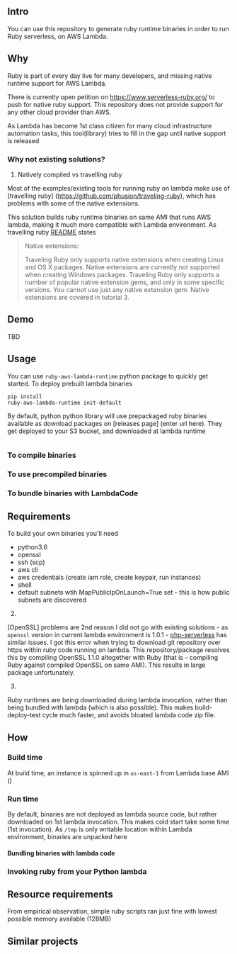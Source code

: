 ## Intro

You can use this repository to generate ruby runtime binaries
in order to run Ruby serverless, on AWS Lambda.

## Why

Ruby is part of every day live for many developers, and
missing native runtime support for AWS Lambda. 

There is currently open petition on 
https://www.serverless-ruby.org/ to push for 
native ruby support. This repository does not provide
support for any other cloud provider than AWS. 

As Lambda has become 1st class citizen for many cloud
infrastructure automation tasks, this tool(library)
tries to fill in the gap until native support is released

### Why not existing solutions?

1. Natively compiled vs travelling ruby

Most of the examples/existing tools for running ruby
on lambda make use of [travelling ruby] (https://github.com/phusion/traveling-ruby),
which has problems with some of the native extensions.

This solution builds ruby runtime binaries on same AMI
that runs AWS lambda, making it much more compatible with 
Lambda environment. As travelling ruby [README](https://github.com/phusion/traveling-ruby) states

> 
> Native extensions:
>
> Traveling Ruby only supports native extensions when creating Linux and OS X packages. Native extensions are currently not supported when creating Windows packages.
> Traveling Ruby only supports a number of popular native extension gems, and only in some specific versions. You cannot use just any native extension gem.
> Native extensions are covered in tutorial 3.

## Demo

TBD

## Usage
 
You can use `ruby-aws-lambda-runtime` python 
package to quickly get started. To deploy prebuilt
lambda binaries

```
pip install 
ruby-aws-lambda-runtime init-default
```

By default, python 
python library will use prepackaged ruby binaries
available as download packages on [releases page]
(enter url here). They get deployed to your S3 bucket, 
and downloaded at lambda runtime

```

```

### To compile binaries


### To use precompiled binaries 


### To bundle binaries with LambdaCode


## Requirements

To build your own binaries you'll need

 - python3.6
 - openssl
 - ssh (scp)
 - aws cli
 - aws credentials (create iam role, create keypair, run instances)
 - shell 
 - default subnets wtih MapPublicIpOnLaunch=True set - this is how public
   subnets are discovered

2. 
[OpenSSL] problems are 2nd reason I did not go with 
existing solutions - as `openssl` version in current
lambda environment is 1.0.1 - [php-serverless](https://github.com/ZeroSharp/serverless-php/issues/8)
has similar issues. I got this error when trying to download 
git repository over https within ruby code running on lambda. 
This repository/package resolves this by compiling OpenSSL 1.1.0
altogether with Ruby (that is - compiling Ruby against compiled OpenSSL
on same AMI). This results in large package unfortunately. 

3. 
Ruby runtimes are being downloaded during lambda invocation, rather 
than being bundled with lambda (which is also possible). This makes build-deploy-test
cycle much faster, and avoids bloated lambda code zip file. 


## How

### Build time

At build time, an instance is spinned up in `us-east-1` from
Lambda base AMI ()

### Run time

By default, binaries are not deployed as lambda source code,
but rather downloaded on 1st lambda invocation. This makes
cold start take some time (1st invocation). As `/tmp` is only
writable location within Lambda environment, binaries are 
unpacked here

#### Bundling binaries with lambda code

### Invoking ruby from your Python lambda


## Resource requirements

From empirical observation, simple ruby scripts ran just fine with 
lowest possible memory available (128MB)

## Similar projects


